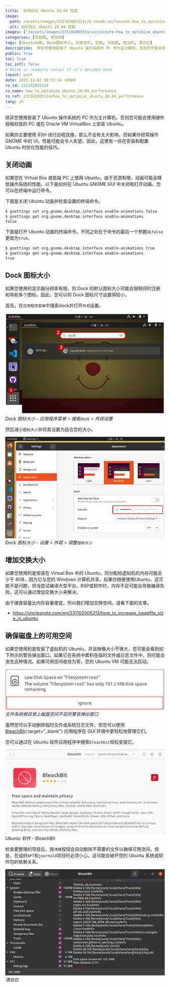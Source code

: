 ```yaml
---
title:  如何优化 Ubuntu 20.04 性能
image:
  path: /assets/images/231102005314/zh-thumb-unclesnote-how_to_optimize_ubuntu_20.04_performance.png
  alt: 如何优化 Ubuntu 20.04 性能
images: ["/assets/images/231102005314/unclesnote-how_to_optimize_ubuntu_20.04_performance-dock_icon_size-application_menu_search_dock_appearance_settings.png", "/assets/images/231102005314/unclesnote-how_to_optimize_ubuntu_20.04_performance-dock_icon_size-settings_appearance_resize_icon_size.png", "/assets/images/231102005314/unclesnote-how_to_optimize_ubuntu_20.04_performance-warning_popup_for_low_disk_space_on_filessystem_root.png", "/assets/images/231102005314/unclesnote-how_to_optimize_ubuntu_20.04_performance-ubuntu_software-bleachbit.png", "/assets/images/231102005314/unclesnote-how_to_optimize_ubuntu_20.04_performance-bleachbit.png"]
categories: [乌班图, 常见的]
tags: [Ubuntu动画, Dock图标大小, 交换文件, 交换, 乌班图, 常见的, 漂白位]
description:  除非您使用安装了 Ubuntu 操作系统的 PC 作为主计算机，否则您可能会使用硬件规格较低的 PC 或在 Oracle VM VirtualBox 上安装 Ubuntu。如果你主要使用 SSH 进行远程连接，那么不会有太大影响，但如果你经常操作 GNOME 中的 UI，性能可能会令人失望。因此，这里有一些在安装和配
public: true
toc: true
toc_intl: false
# Below is readonly values if it's decided once
layout: post
date: 2023-11-02 00:53:14 +0900
ro_id: 231102005314
ro_name: how_to_optimize_ubuntu_20.04_performance
ro_ref: 231102005314/how_to_optimize_ubuntu_20.04_performance
lang: zh
---
```

除非您使用安装了 Ubuntu 操作系统的 PC 作为主计算机，否则您可能会使用硬件规格较低的 PC 或在 Oracle VM VirtualBox 上安装 Ubuntu。  

如果你主要使用 SSH 进行远程连接，那么不会有太大影响，但如果你经常操作 GNOME 中的 UI，性能可能会令人失望。因此，这里有一些在安装和配置 Ubuntu 时优化性能的技巧。  
## 关闭动画
如果您在 Virtual Box 或低端 PC 上使用 Ubuntu，由于资源有限，动画可能会降低操作系统的性能。以下是如何在 Ubuntu GNOME GUI 中关闭和打开动画。您可以在终端中运行命令。  

下面是关闭 Ubuntu 动画并检查设置的终端命令。  

```shell
$ gsettings set org.gnome.desktop.interface enable-animations false
$ gsettings get org.gnome.desktop.interface enable-animations
false
```
下面是打开 Ubuntu 动画的终端命令。不同之处在于命令的最后一个参数从`false`更改为`true`。  

```shell
$ gsettings set org.gnome.desktop.interface enable-animations true
$ gsettings get org.gnome.desktop.interface enable-animations
true
```
## Dock 图标大小
如果您使用的显示器分辨率有限，则 Dock 的默认图标大小可能会限制同时注册和导航多个图标。因此，您可以将 Dock 图标尺寸设置得较小。  

首先，在`应用程序菜单`中搜索dock并打开`外观`设置。  

![Dock 图标大小 - 应用程序菜单 > 搜索`dock` > 外观设置](/assets/images/231102005314/unclesnote-how_to_optimize_ubuntu_20.04_performance-dock_icon_size-application_menu_search_dock_appearance_settings.png)
_Dock 图标大小 - 应用程序菜单 > 搜索`dock` > 外观设置_

然后减小`图标大小`并将其设置为适合您的大小。  

![Dock 图标大小 - 设置 > 外观 > 调整`图标大小`](/assets/images/231102005314/unclesnote-how_to_optimize_ubuntu_20.04_performance-dock_icon_size-settings_appearance_resize_icon_size.png)
_Dock 图标大小 - 设置 > 外观 > 调整`图标大小`_

## 增加交换大小
如果您使用的是安装在 Virtual Box 中的 Ubuntu，则分配给虚拟机的内存可能会少于 8GB，因为它与您的 Windows 计算机共享。如果你随便使用Ubuntu，这可能不是问题，但当尝试编译大型平台、BSP或软件时，内存不足可能会导致编译失败。这可以通过增加交换大小来解决。  

由于硬盘容量比内存容量便宜，所以我们增加交换空间。请看下面的文章。  
- https://unclesnote.com/en/231102005313/how_to_increase_swapfile_size_in_ubuntu

## 确保磁盘上的可用空间
如果您使用的是安装了虚拟机的 Ubuntu，并且映像大小不够大，您可能会看到如下所示的警告弹出窗口。如果它在系统中累积在临时文件或日志文件中，则可能会发生这种情况。如果可用空间收敛为零，您的 Ubuntu VM 可能无法启动。  

![文件系统根目录上磁盘空间不足的警告弹出窗口](/assets/images/231102005314/unclesnote-how_to_optimize_ubuntu_20.04_performance-warning_popup_for_low_disk_space_on_filessystem_root.png)
_文件系统根目录上磁盘空间不足的警告弹出窗口_

虽然您可以手动删除临时文件或系统日志文件，但您可以使用 [BleachBit](https://www.bleachbit.org/features){:target="_blank"} 应用程序在 GUI 环境中更轻松地管理它们。  

您可以通过在 Ubuntu 软件应用程序中搜索`bleachbit`轻松安装它。  

![Ubuntu 软件 - BleachBit](/assets/images/231102005314/unclesnote-how_to_optimize_ubuntu_20.04_performance-ubuntu_software-bleachbit.png)
_Ubuntu 软件 - BleachBit_

检查要整理的项目后，按`清理`按钮会自动删除不需要的文件以确保可用空间。但是，在组织`APT`和`journald`项目时必须小心。这可能会破坏您的 Ubuntu 系统或软件包的依赖关系。  

![漂白位](/assets/images/231102005314/unclesnote-how_to_optimize_ubuntu_20.04_performance-bleachbit.png)
_漂白位_

